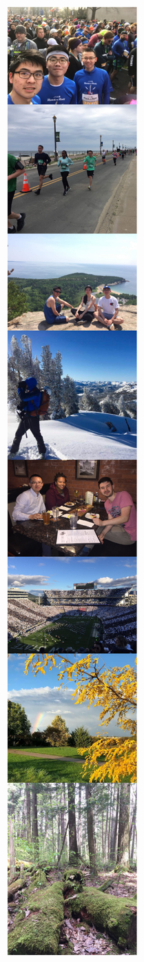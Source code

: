 

<img align="right" src="/assets/img/m.jpg" alt="" width="300">



<img align="right" src="/assets/img/marathon2.jpeg" alt="" width="300">


<img align="right" src="/assets/img/acadia2.jpeg" alt="" width="300">

<img align="right" src="/assets/img/skiing.jpeg" alt="" width="300">

<img align="right" src="/assets/img/Intern.jpeg" alt="" width="300">

<img align="right" src="/assets/img/football.jpeg" alt="" width="300">

<img align="right" src="/assets/img/statecollege.jpeg" alt="" width="300">

<img align="right" src="/assets/img/hiking.jpeg" alt="" width="300">
